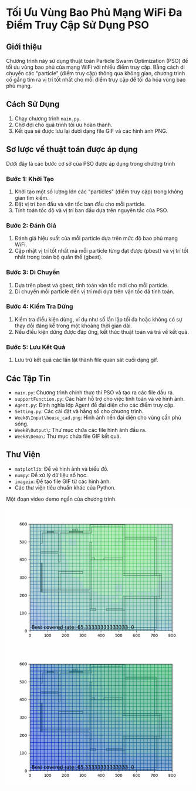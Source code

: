 # Tối Ưu Vùng Bao Phủ Mạng WiFi Đa Điểm Truy Cập Sử Dụng PSO

## Giới thiệu
Chương trình này sử dụng thuật toán Particle Swarm Optimization (PSO) để tối ưu vùng bao phủ của mạng WiFi với nhiều điểm truy cập. Bằng cách di chuyển các "particle" (điểm truy cập) thông qua không gian, chương trình cố gắng tìm ra vị trí tốt nhất cho mỗi điểm truy cập để tối đa hóa vùng bao phủ mạng.

## Cách Sử Dụng
1. Chạy chương trình `main.py`.
2. Chờ đợi cho quá trình tối ưu hoàn thành.
3. Kết quả sẽ được lưu lại dưới dạng file GIF và các hình ảnh PNG.

## Sơ lược về thuật toán được áp dụng
Dưới đây là các bước cơ sở của PSO được áp dụng trong chương trình

### Bước 1: Khởi Tạo

1. Khởi tạo một số lượng lớn các "particles" (điểm truy cập) trong không gian tìm kiếm.
2. Đặt vị trí ban đầu và vận tốc ban đầu cho mỗi particle.
3. Tính toán tốc độ và vị trí ban đầu dựa trên nguyên tắc của PSO.

### Bước 2: Đánh Giá

1. Đánh giá hiệu suất của mỗi particle dựa trên mức độ bao phủ mạng WiFi.
2. Cập nhật vị trí tốt nhất mà mỗi particle từng đạt được (pbest) và vị trí tốt nhất trong toàn bộ quần thể (gbest).

### Bước 3: Di Chuyển

1. Dựa trên pbest và gbest, tính toán vận tốc mới cho mỗi particle.
2. Di chuyển mỗi particle đến vị trí mới dựa trên vận tốc đã tính toán.

### Bước 4: Kiểm Tra Dừng

1. Kiểm tra điều kiện dừng, ví dụ như số lần lặp tối đa hoặc không có sự thay đổi đáng kể trong một khoảng thời gian dài.
2. Nếu điều kiện dừng được đáp ứng, kết thúc thuật toán và trả về kết quả.

### Bước 5: Lưu Kết Quả

1. Lưu trữ kết quả các lần lặt thành file quan sát cuối dạng gif.

## Các Tập Tin
- `main.py`: Chương trình chính thực thi PSO và tạo ra các file đầu ra.
- `supportFunction.py`: Các hàm hỗ trợ cho việc tính toán và vẽ hình ảnh.
- `Agent.py`: Định nghĩa lớp Agent để đại diện cho các điểm truy cập.
- `Setting.py`: Các cài đặt và hằng số cho chương trình.
- `Week8\Input\house_cad.png`: Hình ảnh nền đại diện cho vùng cần phủ sóng.
- `Week8\Output\`: Thư mục chứa các file hình ảnh đầu ra.
- `Week8\Demo\`: Thư mục chứa file GIF kết quả.

## Thư Viện
- `matplotlib`: Để vẽ hình ảnh và biểu đồ.
- `numpy`: Để xử lý dữ liệu số học.
- `imageio`: Để tạo file GIF từ các hình ảnh.
- Các thư viện tiêu chuẩn khác của Python.

Một đoạn video demo ngắn của chương trình.

![Demo](Demo/3_agent.gif)
![Demo](Demo/4_agent.gif)

